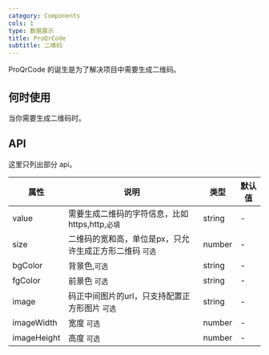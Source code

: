 ```yaml
---
category: Components
cols: 1
type: 数据展示
title: ProQrCode
subtitle: 二维码
---
```


ProQrCode 的诞生是为了解决项目中需要生成二维码。


## 何时使用

当你需要生成二维码时。

## API

这里只列出部分 api。



| 属性 | 说明 | 类型 | 默认值 |
| --- | --- | --- | --- |
| value | 	需要生成二维码的字符信息，比如https,http,`必填`| string | - |
| size | 二维码的宽和高，单位是px，只允许生成正方形二维码 `可选` | number | - |
| bgColor | 背景色,`可选` | string |- |
| fgColor| 前景色 `可选`| string| - |
| image | 码正中间图片的url，只支持配置正方形图片 `可选` | string | - |
| imageWidth | 宽度 `可选` | number | - |
| imageHeight | 高度 `可选` | number | - |

<style>
[id^="components-legionsproecharts-demo-"] .ant-btn {
  margin-right: 8px;
  margin-bottom: 12px;
}
[id^="components-legionsproecharts-demo-"] .ant-btn-group > .ant-btn {
  margin-right: 0;
}
</style>
